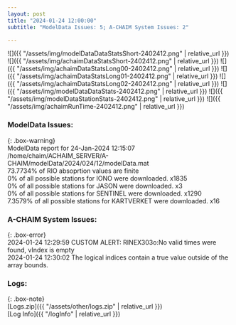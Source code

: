 ```yaml
---
layout: post
title: "2024-01-24 12:00:00"
subtitle: "ModelData Issues: 5; A-CHAIM System Issues: 2"

---
```


![]({{ "/assets/img/modelDataDataStatsShort-2402412.png" | relative_url }})
![]({{ "/assets/img/achaimDataStatsShort-2402412.png" | relative_url }})
![]({{ "/assets/img/achaimDataStatsLong00-2402412.png" | relative_url }})
![]({{ "/assets/img/achaimDataStatsLong01-2402412.png" | relative_url }})
![]({{ "/assets/img/achaimDataStatsLong02-2402412.png" | relative_url }})
![]({{ "/assets/img/modelDataDataStats-2402412.png" | relative_url }})
![]({{ "/assets/img/modelDataStationStats-2402412.png" | relative_url }})
![]({{ "/assets/img/achaimRunTime-2402412.png" | relative_url }})


### ModelData Issues:  
  
{: .box-warning}  
 ModelData report for 24-Jan-2024 12:15:07   
 /home/chaim/ACHAIM_SERVER/A-CHAIM/modelData/2024/024/12/modelData.mat   
 73.7734% of RIO absoprtion values are finite   
 0% of all possible stations for IONO were downloaded. x1835   
 0% of all possible stations for JASON were downloaded. x3   
 0% of all possible stations for SENTINEL were downloaded. x1290   
 7.3579% of all possible stations for KARTVERKET were downloaded. x16   
  
### A-CHAIM System Issues:  
  
{: .box-error}  
2024-01-24 12:29:59 CUSTOM ALERT: RINEX303o:No valid times were found, vIndex is empty  
2024-01-24 12:30:02 The logical indices contain a true value outside of the array bounds.  

### Logs:  
  
{: .box-note}  
[Logs.zip]({{ "/assets/other/logs.zip" | relative_url }})  
[Log Info]({{ "/logInfo" | relative_url }})  
